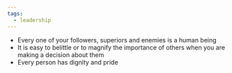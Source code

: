 ```yaml
---
tags:
  - leadership
---
```

- Every one of your followers, superiors and enemies is a human being
- It is easy to belittle or to magnify the importance of others when you are making a decision about them
- Every person has dignity and pride